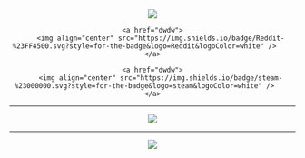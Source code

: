 <div align="center">    
    <a href="dwdwdw">
        <img align="center" src="https://img.shields.io/badge/github-%23121011.svg?style=for-the-badge&logo=github&logoColor=white" />    
    </a>

    <a href="dwdw">
        <img align="center" src="https://img.shields.io/badge/Reddit-%23FF4500.svg?style=for-the-badge&logo=Reddit&logoColor=white" />    
    </a>

    <a href="dwdw">
        <img align="center" src="https://img.shields.io/badge/steam-%23000000.svg?style=for-the-badge&logo=steam&logoColor=white" />    
    </a>
</div>    

---

<p align="center">
    <img src="https://github-readme-stats.vercel.app/api?username=KingHector&show_icons=true&bg_color=ffffff00&hide_border=true&title_color=ffffff&text_color=ffffff" />
</p>

---

<p align="center">
    <img src="https://i.imgur.com/Aa8mB8H.gif" />
</p> 
